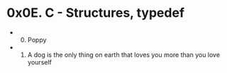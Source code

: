 # 0x0E. C - Structures, typedef
- 0. Poppy
- 1. A dog is the only thing on earth that loves you more than you love yourself
